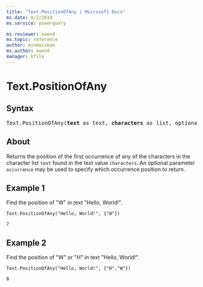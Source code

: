 ```yaml
---
title: "Text.PositionOfAny | Microsoft Docs"
ms.date: 8/2/2019
ms.service: powerquery

ms.reviewer: owend
ms.topic: reference
author: minewiskan
ms.author: owend
manager: kfile
---
```

# Text.PositionOfAny

## Syntax

<pre>
Text.PositionOfAny(<b>text</b> as text, <b>characters</b> as list, optional <b>occurrence</b> as nullable number) as any 
</pre>
  
## About  
Returns the position of the first occurrence of any of the characters in the character list `text` found in the text value `characters`. An optional parameter `occurrence` may be used to specify which occurrence position to return.

## Example 1
Find the position of "W" in text "Hello, World!".

```powerquery-m
Text.PositionOfAny("Hello, World!", {"W"})
```

`7`

## Example 2
Find the position of "W" or "H" in text "Hello, World!".

```powerquery-m
Text.PositionOfAny("Hello, World!", {"H","W"})
```

`0`
